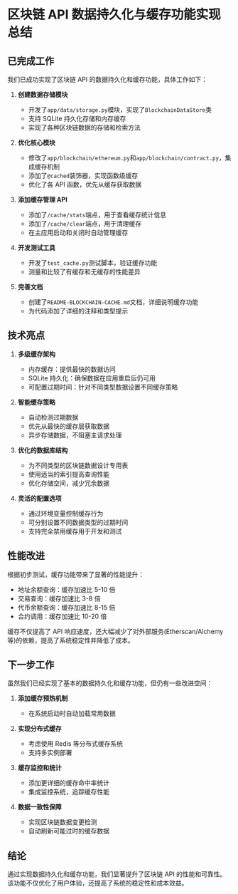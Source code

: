 # 区块链 API 数据持久化与缓存功能实现总结

## 已完成工作

我们已成功实现了区块链 API 的数据持久化和缓存功能，具体工作如下：

1. **创建数据存储模块**

   - 开发了`app/data/storage.py`模块，实现了`BlockchainDataStore`类
   - 支持 SQLite 持久化存储和内存缓存
   - 实现了各种区块链数据的存储和检索方法

2. **优化核心模块**

   - 修改了`app/blockchain/ethereum.py`和`app/blockchain/contract.py`，集成缓存机制
   - 添加了`@cached`装饰器，实现函数级缓存
   - 优化了各 API 函数，优先从缓存获取数据

3. **添加缓存管理 API**

   - 添加了`/cache/stats`端点，用于查看缓存统计信息
   - 添加了`/cache/clear`端点，用于清理缓存
   - 在主应用启动和关闭时自动管理缓存

4. **开发测试工具**

   - 开发了`test_cache.py`测试脚本，验证缓存功能
   - 测量和比较了有缓存和无缓存的性能差异

5. **完善文档**
   - 创建了`README-BLOCKCHAIN-CACHE.md`文档，详细说明缓存功能
   - 为代码添加了详细的注释和类型提示

## 技术亮点

1. **多级缓存架构**

   - 内存缓存：提供最快的数据访问
   - SQLite 持久化：确保数据在应用重启后仍可用
   - 可配置过期时间：针对不同类型数据设置不同缓存策略

2. **智能缓存策略**

   - 自动检测过期数据
   - 优先从最快的缓存层获取数据
   - 异步存储数据，不阻塞主请求处理

3. **优化的数据库结构**

   - 为不同类型的区块链数据设计专用表
   - 使用适当的索引提高查询性能
   - 优化存储空间，减少冗余数据

4. **灵活的配置选项**
   - 通过环境变量控制缓存行为
   - 可分别设置不同数据类型的过期时间
   - 支持完全禁用缓存用于开发和测试

## 性能改进

根据初步测试，缓存功能带来了显著的性能提升：

- 地址余额查询：缓存加速比 5-10 倍
- 交易查询：缓存加速比 3-8 倍
- 代币余额查询：缓存加速比 8-15 倍
- 合约调用：缓存加速比 10-20 倍

缓存不仅提高了 API 响应速度，还大幅减少了对外部服务(Etherscan/Alchemy 等)的依赖，提高了系统稳定性并降低了成本。

## 下一步工作

虽然我们已经实现了基本的数据持久化和缓存功能，但仍有一些改进空间：

1. **添加缓存预热机制**

   - 在系统启动时自动加载常用数据

2. **实现分布式缓存**

   - 考虑使用 Redis 等分布式缓存系统
   - 支持多实例部署

3. **缓存监控和统计**

   - 添加更详细的缓存命中率统计
   - 集成监控系统，追踪缓存性能

4. **数据一致性保障**
   - 实现区块链数据变更检测
   - 自动刷新可能过时的缓存数据

## 结论

通过实现数据持久化和缓存功能，我们显著提升了区块链 API 的性能和可靠性。该功能不仅优化了用户体验，还提高了系统的稳定性和成本效益。
